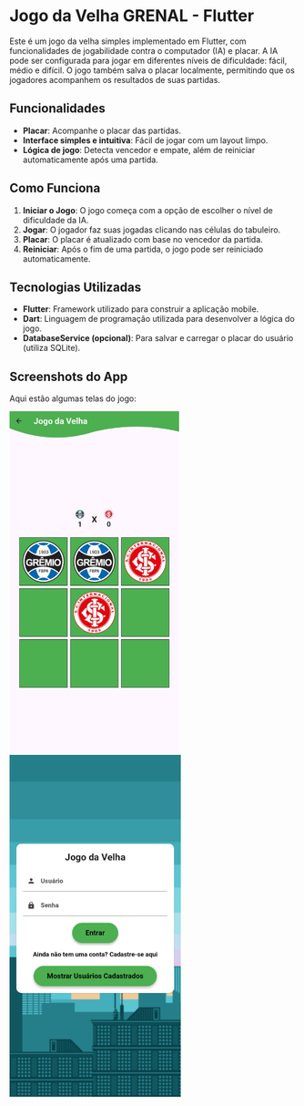 # Jogo da Velha GRENAL - Flutter

Este é um jogo da velha simples implementado em Flutter, com funcionalidades de jogabilidade contra o computador (IA) e placar. A IA pode ser configurada para jogar em diferentes níveis de dificuldade: fácil, médio e difícil. O jogo também salva o placar localmente, permitindo que os jogadores acompanhem os resultados de suas partidas.

## Funcionalidades

- **Placar**: Acompanhe o placar das partidas.
- **Interface simples e intuitiva**: Fácil de jogar com um layout limpo.
- **Lógica de jogo**: Detecta vencedor e empate, além de reiniciar automaticamente após uma partida.

## Como Funciona

1. **Iniciar o Jogo**: O jogo começa com a opção de escolher o nível de dificuldade da IA.
2. **Jogar**: O jogador faz suas jogadas clicando nas células do tabuleiro.
4. **Placar**: O placar é atualizado com base no vencedor da partida.
5. **Reiniciar**: Após o fim de uma partida, o jogo pode ser reiniciado automaticamente.

## Tecnologias Utilizadas

- **Flutter**: Framework utilizado para construir a aplicação mobile.
- **Dart**: Linguagem de programação utilizada para desenvolver a lógica do jogo.
- **DatabaseService (opcional)**: Para salvar e carregar o placar do usuário (utiliza SQLite).

## Screenshots do App

Aqui estão algumas telas do jogo:

<img src="assets/print1.jpeg" height="600"/>
<img src="assets/print2.jpeg" height="600"/>
